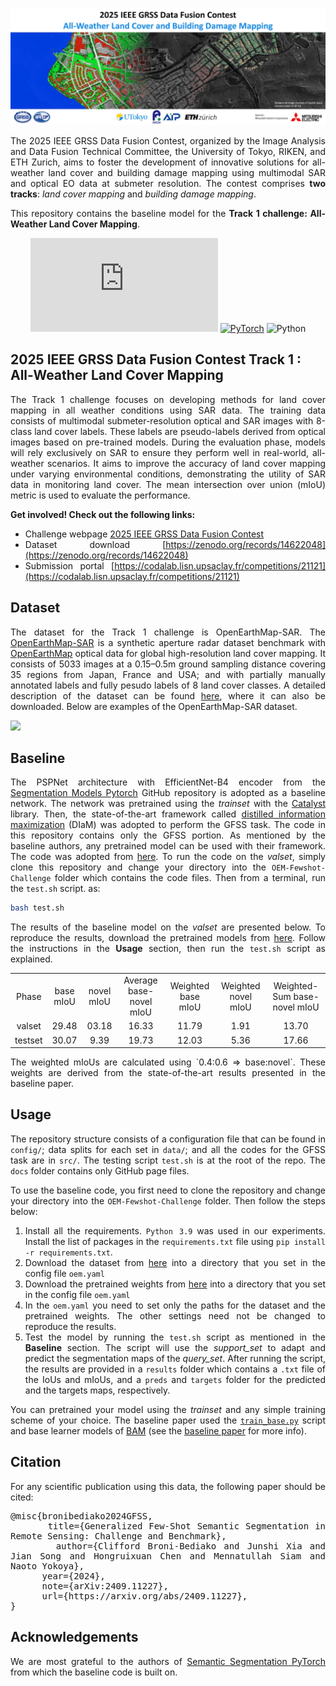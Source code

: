 <div align="center">

<p><img src="docs/DFC2025_Logo.jpg"></p>
</div>

<div align="justify">
<p>The 2025 IEEE GRSS Data Fusion Contest, organized by the Image Analysis and Data Fusion Technical Committee, the University of Tokyo, RIKEN, and ETH Zurich, aims to foster the development of innovative solutions for all-weather land cover and building damage mapping using multimodal SAR and optical EO data at submeter resolution. The contest comprises <b>two tracks</b>: <em>land cover mapping</em> and <em>building damage mapping</em>.</p>
	
<p>This repository contains the baseline model for the <b>Track 1 challenge: All-Weather Land Cover Mapping</b>.</p>
</div>
 
<div align="center">
	
[![GitHub license](https://badgen.net/github/license/Naereen/Strapdown.js)](https://github.com/Naereen/StrapDown.js/blob/master/LICENSE)
<a href="https://pytorch.org/get-started/locally/"><img alt="PyTorch" src="https://img.shields.io/badge/PyTorch-ee4c2c?logo=pytorch&logoColor=white"></a>
![Python](https://img.shields.io/badge/python-3.8+-blue.svg)
</div>

## 2025 IEEE GRSS Data Fusion Contest Track 1 : All-Weather Land Cover Mapping
<div align="justify">
<p>
The Track 1 challenge focuses on developing methods for land cover mapping in all weather conditions using SAR data. The training data consists of multimodal submeter-resolution optical and SAR images with 8-class land cover labels. These labels are pseudo-labels derived from optical images based on pre-trained models. During the evaluation phase, models will rely exclusively on SAR to ensure they perform well in real-world, all-weather scenarios. It aims to improve the accuracy of land cover mapping under varying environmental conditions, demonstrating the utility of SAR data in monitoring land cover. The mean intersection over union (mIoU) metric is used to evaluate the performance.
</p> 
<p>

**Get involved! Check out the following links:** </br>
- Challenge webpage [2025 IEEE GRSS Data Fusion Contest](https://www.grss-ieee.org/technical-committees/image-analysis-and-data-fusion/?tab=data-fusion-contest)
- Dataset download [https://zenodo.org/records/14622048](https://zenodo.org/records/14622048) 
- Submission portal [https://codalab.lisn.upsaclay.fr/competitions/21121](https://codalab.lisn.upsaclay.fr/competitions/21121)
</p>
</div>

## Dataset
<div align="justify">

The dataset for the Track 1 challenge is OpenEarthMap-SAR. The [OpenEarthMap-SAR](https://zenodo.org/records/14622048) is a synthetic aperture radar dataset benchmark with [OpenEarthMap](https://open-earth-map.org/) optical data for global high-resolution land cover mapping. It consists of 5033 images at a 0.15–0.5m ground sampling distance covering 35 regions from Japan, France and USA; and with partially manually annotated labels and fully pesudo labels of 8 land cover classes. A detailed description of the dataset can be found [here](https://zenodo.org/records/14622048), where it can also be downloaded. Below are examples of the OpenEarthMap-SAR dataset.

<p><img src="docs/assets/img/fewshot-examples1.png"></p>
</div>

## Baseline
<div align="justify">

The PSPNet architecture with EfficientNet-B4 encoder from the [Segmentation Models Pytorch](https://github.com/qubvel/segmentation_models.pytorch?tab=readme-ov-file) GitHub repository is adopted as a baseline network.
The network was pretrained using the *trainset* with the [Catalyst](https://catalyst-team.com/) library. Then, the state-of-the-art framework called [distilled information maximization](https://arxiv.org/abs/2211.14126) 
(DIaM) was adopted to perform the GFSS task. The code in this repository contains only the GFSS portion. As mentioned by the baseline authors, any pretrained model can be used with their framework. 
The code was adopted from [here](https://github.com/sinahmr/DIaM?tab=readme-ov-file). To run the code on the *valset*, simply clone this repository and change your directory into the `OEM-Fewshot-Challenge` folder which contains the code files. Then from a terminal, run the `test.sh` script. as:
```bash
bash test.sh 
```
The results of the baseline model on the *valset* are presented below. To reproduce the results, download the pretrained models from [here](https://drive.google.com/file/d/1eLjfUJ2ajAMkJKCsoJr-MGSSzZ-LqDbR/view?usp=sharing). 
Follow the instructions in the **Usage** section, then run the `test.sh` script as explained. 

<table align="center">
    <tr align="center">
        <td>Phase</td>
        <td>base mIoU</td> 
	<td>novel mIoU</td> 
	<td>Average base-novel mIoU</td>
        <td>Weighted base mIoU</td> 
	<td>Weighted novel mIoU</td>
	<td>Weighted-Sum base-novel mIoU</td>
    </tr>
    <tr align="center">
        <td>valset</td>
        <td> 29.48 </td> 
	<td> 03.18 </td> 
	<td> 16.33 </td> 
	<td> 11.79 </td> 
	<td> 1.91 </td> 
	<td> 13.70 </td> 
    </tr>
   <tr align="center">
	<td>testset</td>
        <td> 30.07 </td> 
	<td> 9.39 </td> 
	<td> 19.73 </td> 
	<td> 12.03 </td> 
	<td> 5.36 </td> 
	<td> 17.66 </td> 
    </tr>   
</table>
The weighted mIoUs are calculated using `0.4:0.6 => base:novel`. These weights are derived from the state-of-the-art results presented in the baseline paper.

</div>

## Usage
<div align="justify">

The repository structure consists of a configuration file that can be found in `config/`; data splits for each set in `data/`; and  all the codes for the GFSS task are in `src/`. The testing script `test.sh` is at the root of the repo.
The `docs` folder contains only GitHub page files.

To use the baseline code, you first need to clone the repository and change your directory into the `OEM-Fewshot-Challenge` folder. Then follow the steps below:</br>
1. Install all the requirements. `Python 3.9` was used in our experiments. Install the list of packages in the `requirements.txt` file using `pip install -r requirements.txt`.
2. Download the dataset from [here](https://zenodo.org/records/10591939) into a directory that you set in the config file `oem.yaml`
3. Download the pretrained weights from [here](https://drive.google.com/file/d/1Myd8b2KVFRuYVPyjB6EAv70OsNmjtgB9/view?usp=sharing) into a directory that you set in the config file `oem.yaml`
4. In the `oem.yaml` you need to set only the paths for the dataset and the pretrained weights. The other settings need not be changed to reproduce the results.
5. Test the model by running the `test.sh` script as mentioned in the **Baseline** section. The script will use the *support_set* to adapt and predict the segmentation maps of the *query_set*. After running the script, the results are provided in a `results` folder which contains a `.txt` file of the IoUs and mIoUs, and a `preds` and `targets` folder for the predicted and the targets maps, respectively.

You can pretrained your model using the *trainset* and any simple training scheme of your choice. The baseline paper used the [`train_base.py`](https://github.com/chunbolang/BAM/blob/main/train_base.py) script and base learner models of [BAM](https://github.com/chunbolang/BAM) (see the [baseline paper](https://github.com/sinahmr/DIaM?tab=readme-ov-file) for more info).
 
</div>

## Citation
<div align="justify">
For any scientific publication using this data, the following paper should be cited:
<pre style="white-space: pre-wrap; white-space: -moz-pre-wrap; white-space: -pre-wrap; white-space: -o-pre-wrap; word-wrap: break-word;">
@misc{bronibediako2024GFSS,
      title={Generalized Few-Shot Semantic Segmentation in Remote Sensing: Challenge and Benchmark}, 
      author={Clifford Broni-Bediako and Junshi Xia and Jian Song and Hongruixuan Chen and Mennatullah Siam and Naoto Yokoya},
      year={2024},
      note={arXiv:2409.11227},
      url={https://arxiv.org/abs/2409.11227}, 
}
</pre>
</div>

## Acknowledgements
<div align="justify">

We are most grateful to the authors of [Semantic Segmentation PyTorch](https://github.com/qubvel/segmentation_models.pytorch?tab=readme-ov-file) from which the baseline code is built on.
</div>

